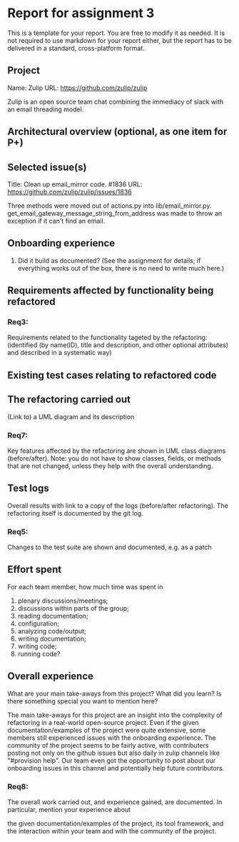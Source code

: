 # Report for assignment 3
This is a template for your report. You are free to modify it as needed.
It is not required to use markdown for your report either, but the report
has to be delivered in a standard, cross-platform format.

## Project
Name: Zulip
URL: https://github.com/zulip/zulip

Zulip is an open source team chat combining the immediacy of slack with an email threading model.

## Architectural overview (optional, as one item for P+)

## Selected issue(s)
Title: Clean up email_mirror code. #1836
URL: https://github.com/zulip/zulip/issues/1836

Three methods were moved out of actions.py into lib/email_mirror.py. get_email_gateway_message_string_from_address was made to throw an exception if it can't find an email.

## Onboarding experience
1.  Did it build as documented?
(See the assignment for details; if everything works out of the box,
there is no need to write much here.)

## Requirements affected by functionality being refactored

### Req3:
Requirements related to the functionality tageted by the refactoring: 
(identified (by name(ID), title and description, and other optional attributes) and described in a systematic way)

## Existing test cases relating to refactored code

## The refactoring carried out
(Link to) a UML diagram and its description

### Req7:
Key features affected by the refactoring are shown in UML class diagrams (before/after).
Note: you do not have to show classes, fields, or methods that are not changed, unless they help with the overall understanding.

## Test logs
Overall results with link to a copy of the logs (before/after 
refactoring).
The refactoring itself is documented by the git log.

### Req5:
Changes to the test suite are shown and documented, e.g. as a patch

## Effort spent
For each team member, how much time was spent in
1.  plenary discussions/meetings;
2.  discussions within parts of the group;
3.  reading documentation;
4.  configuration;
5.  analyzing code/output;
6.  writing documentation;
7.  writing code;
8.  running code?

## Overall experience
What are your main take-aways from this project? What did you learn?
Is there something special you want to mention here?

The main take-aways for this project are an insight into the complexity of refactoring in a real-world open-source project.
Even if the given documentation/examples of the project were quite extensive, some members still experienced issues with the onboarding experience. 
The community of the project seems to be fairly active, with contributers posting not only on the github issues but also daily in zulip channels like "#provision help". Our team even got the opportunity to post about our onboarding issues in this channel and potentially help future contributors. 

### Req8:
The overall work carried out, and experience gained, are documented. In particular, mention your experience about 

the given documentation/examples of the project, 
its tool framework, 
and the interaction within your team and with the community of the project.
